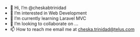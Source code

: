- 👋 Hi, I’m @cheskabtrinidad
- 👀 I’m interested in Web Development
- 🌱 I’m currently learning Laravel MVC 
- 💞️ I’m looking to collaborate on ...
- 📫 How to reach me email me at cheska.trinidad@telus.com

<!---
cheskabtrinidad/cheskabtrinidad is a ✨ special ✨ repository because its `README.md` (this file) appears on your GitHub profile.
You can click the Preview link to take a look at your changes.
--->
